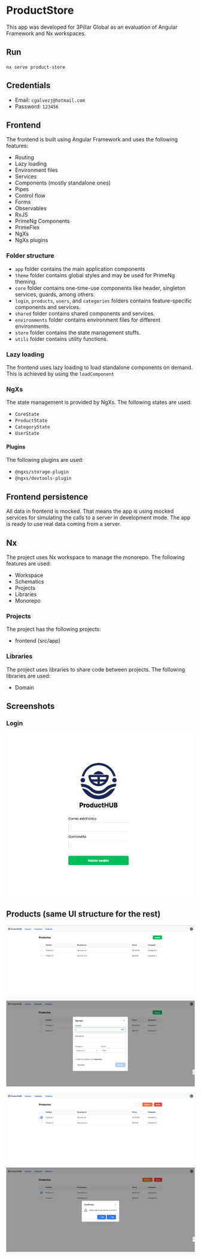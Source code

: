 # ProductStore

This app was developed for 3Pillar Global as an evaluation of Angular Framework and Nx workspaces.

## Run
`nx serve product-store`

## Credentials
- Email: `cgalvezj@hotmail.com`
- Password: `123456`

## Frontend
The frontend is built using Angular Framework and uses the following features:
- Routing
- Lazy loading
- Environment files
- Services
- Components (mostly standalone ones)
- Pipes
- Control flow
- Forms
- Observables
- RxJS
- PrimeNg Components
- PrimeFlex
- NgXs
- NgXs plugins

### Folder structure
- `app` folder contains the main application components
- `theme` folder contains global styles and may be used for PrimeNg theming.
- `core` folder contains one-time-use components like header, singleton services, guards, among others.
- `login`, `products`, `users`, and `categories` folders contains feature-specific components and services.
- `shared` folder contains shared components and services.
- `environments` folder contains environment files for different environments.
- `store` folder contains the state management stuffs.
- `utils` folder contains utility functions.

### Lazy loading
The frontend uses lazy loading to load standalone components on demand. This is achieved by using the `loadComponent`

### NgXs
The state management is provided by NgXs. The following states are used:
- `CoreState`
- `ProductState`
- `CategoryState`
- `UserState`

#### Plugins
The following plugins are used:
- `@ngxs/storage-plugin`
- `@ngxs/devtools-plugin`

## Frontend persistence
All data in frontend is mocked. That means the app is using mocked services for simulating the calls to a server in development mode.
The app is ready to use real data coming from a server.

## Nx
The project uses Nx workspace to manage the monorepo. The following features are used:
- Workspace
- Schematics
- Projects
- Libraries
- Monorepo

### Projects
The project has the following projects:
- frontend (src/app)

### Libraries
The project uses libraries to share code between projects. The following libraries are used:
- Domain

## Screenshots

### Login
![alt text](public/screenshots/image.png)

## Products (same UI structure for the rest)
![Home](public/screenshots/image2.png)

![Add](public/screenshots/image2-1.png)

![Actions](public/screenshots/image2-2.png)

![Confirmation of Update/Delete](public/screenshots/image2-3.png)